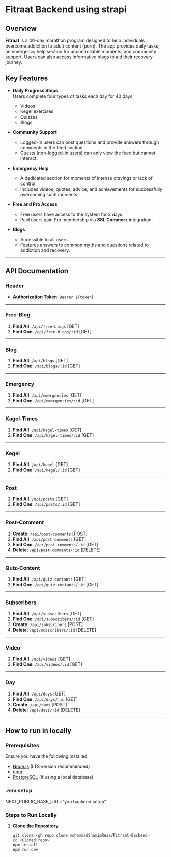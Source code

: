 # Fitraat Backend using strapi

## Overview

**Fitraat** is a 40-day marathon program designed to help individuals overcome addiction to adult content (porn). The app provides daily tasks, an emergency help section for uncontrollable moments, and community support. Users can also access informative blogs to aid their recovery journey.

## Key Features

- **Daily Progress Steps**  
  Users complete four types of tasks each day for 40 days:
  - Videos  
  - Kegel exercises  
  - Quizzes  
  - Blogs  

- **Community Support**  
  - Logged-in users can post questions and provide answers through comments in the feed section.  
  - Guests (non-logged-in users) can only view the feed but cannot interact.  

- **Emergency Help**  
  - A dedicated section for moments of intense cravings or lack of control.  
  - Includes videos, quotes, advice, and achievements for successfully overcoming such moments.  

- **Free and Pro Access**  
  - Free users have access to the system for 3 days.  
  - Paid users gain Pro membership via **SSL Commerz** integration.  

- **Blogs**  
  - Accessible to all users.  
  - Features answers to common myths and questions related to addiction and recovery.  

---

## API Documentation

### Header
- **Authorization Token**: `Bearer ${token}`

---

### **Free-Blog**
1. **Find All**: `/api/free-blogs` [GET]
2. **Find One**: `/api/free-blogs/:id` [GET]

---

### **Blog**
1. **Find All**: `/api/blogs` [GET]
2. **Find One**: `/api/blogs/:id` [GET]

---

### **Emergency**
1. **Find All**: `/api/emergencies` [GET]
2. **Find One**: `/api/emergencies/:id` [GET]

---

### **Kagel-Times**
1. **Find All**: `/api/kagel-times` [GET]
2. **Find One**: `/api/kagel-times/:id` [GET]

---

### **Kegel**
1. **Find All**: `/api/kegel` [GET]
2. **Find One**: `/api/kegel/:id` [GET]

---

### **Post**
1. **Find All**: `/api/posts` [GET]
2. **Find One**: `/api/posts/:id` [GET]

---

### **Post-Comment**
1. **Create**: `/api/post-comments` [POST]
2. **Find All**: `/api/post-comments` [GET]
3. **Find One**: `/api/post-comments/:id` [GET]
4. **Delete**: `/api/post-comments/:id` [DELETE]

---

### **Quiz-Content**
1. **Find All**: `/api/quiz-contants` [GET]
2. **Find One**: `/api/quiz-contants/:id` [GET]

---

### **Subscribers**
1. **Find All**: `/api/subscribers` [GET]
2. **Find One**: `/api/subscribers/:id` [GET]
3. **Create**: `/api/subscribers` [POST]
4. **Delete**: `/api/subscribers/:id` [DELETE]

---

### **Video**
1. **Find All**: `/api/videos` [GET]
2. **Find One**: `/api/videos/:id` [GET]

---

### **Day**
1. **Find All**: `/api/days` [GET]
2. **Find One**: `/api/days/:id` [GET]
3. **Create**: `/api/days` [POST]
4. **Delete**: `/api/days/:id` [DELETE]

---


## How to run in locally


### Prerequisites

Ensure you have the following installed:
- [Node.js](https://nodejs.org/en/) (LTS version recommended)
- [npm](https://www.npmjs.com/)
- [PostgreSQL](https://www.postgresql.org/) (if using a local database)

### .env setup
NEXT_PUBLIC_BASE_URL="you backend setup"


### Steps to Run Locally

1. **Clone the Repository**
   ```bash
   git clone <gh repo clone mohammadShamimReza/Fitraat-Backend>
   cd <Cloned repo>
   npm install
   npm run dev
```
